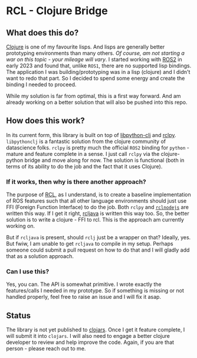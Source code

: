# RCL - Clojure Bridge


## What does this do?

[Clojure](https://clojure.org) is one of my favourite lisps. And lisps are generally better prototyping environments than many others. _Of course, am not starting a war on this topic - your mileage will vary_. I started working with [ROS2](https://github.com/ros2/ros2) in early 2023 and found that, unlike `ROS1`, there are no supported lisp bindings. The application I was building/prototyping was in a lisp (clojure) and I didn't want to redo that part. So I decided to spend some energy and create the binding I needed to proceed.

While my solution is far from optimal, this is a first way forward. And am already working on a better solution that will also be pushed into this repo.

## How does this work?

In its current form, this library is built on top of [libpython-clj](https://github.com/clj-python/libpython-clj) and [rclpy](https://github.com/ros2/rclpy). `libpythonclj` is a fantastic solution from the clojure community of datascience folks. `rclpy` is pretty much the official `ROS2` binding for `python` - mature and feature complete in a sense. I just call `rclpy` via the clojure-python bridge and move along for now. The solution is functional (both in terms of its ability to do the job and the fact that it uses Clojure).

### If it works, then why is there another approach?

The purpose of [RCL](https://github.com/ros2/rcl), as I understand, is to create a baseline implementation of ROS features such that all other language environments should just use FFI (Foreign Function Interface) to do the job. Both `rclpy` and [`rclnodejs`](https://github.com/RobotWebTools/rclnodejs) are written this way. If I get it right, [rcljava](https://github.com/ros2-java/ros2_java) is written this way too. So, the better solution is to write a clojure - FFI to rcl. This is the approach am currently working on.

But if `rcljava` is present, should `rclj` just be a wrapper on that? Ideally, yes. But fwiw, I am unable to get `rcljava` to compile in my setup. Perhaps someone could submit a pull request on how to do that and I will gladly add that as a solution approach.

### Can I use this?

Yes, you can. The API is somewhat primitive. I wrote exactly the features/calls I needed in my prototype. So if something is missing or not handled properly, feel free to raise an issue and I will fix it asap.

## Status

The library is not yet published to [clojars](https://clojars.org/). Once I get it feature complete, I will submit it into `clojars`. I will also need to engage a better clojure developer to review and help improve the code. Again, if you are that person - please reach out to me.
